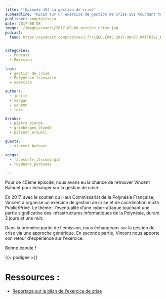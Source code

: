 ```yaml
---
title: "[Épisode 45] La gestion de crise"
subheadline: "RETEX sur un exercice de gestion de crise SSI touchant toute la Polynésie française"
publisher: comptoirsecu
date: 2017-08-08
image:  /images/covers/2017-08-08-gestion_crise.jpg
podcast:
  feed: https://podcast.comptoirsecu.fr/CSEC.EP45.2017-08-07.MAITRISE_DU_RISQUE.mp3


categories:
  - Podcast
  - Emission

tags:
  - gestion de crise
  - Polynésie française
  - exercice

authors:
  - justin
  - morgan
  - youenn
  - lois

drinks:
  - pietra_bionda
  - grimbergen_blonde
  - pilsner_urquell

guests:
  - vincent_balouet

songs:
  - facesontv_itscomingin
  - roedeers_perkunas

---
```


Pour ce 45ème épisode, nous avons eu la chance de retrouver Vincent Balouet pour
échanger sur la gestion de crise.

En 2017, avec le soutien du Haut Commissariat de la Polynésie Française, Vincent
a organisé un exercice de gestion de crise et de coordination mixte Public/Privé.
Le thème : l’éventualité d’une cyber-attaque touchant une partie significative
des infrastructures informatiques de la Polynésie, durant 2 jours et une nuit.

Dans la première partie de l'émission, nous échangeons sur la gestion de crise
via une approche générique. En seconde partie, Vincent nous apporte son retour
d'expérience sur l'exercice.

Bonne écoute !

{{< podigee >}}

# Ressources :

  * [Reportage sur le bilan de l'exercice de crise](https://www.youtube.com/watch?v=-swZlNeHMs8U)
